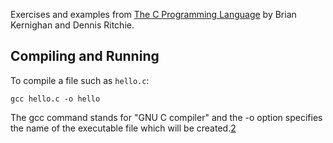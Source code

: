 Exercises and examples from [The C Programming Language][1] by Brian Kernighan and Dennis Ritchie.

## Compiling and Running
To compile a file such as `hello.c`:
```
gcc hello.c -o hello
```
The gcc command stands for "GNU C compiler" and the -o option specifies the name of the executable file which will be created.[2]


[1]: http://www.amazon.com/Programming-Language-Brian-W-Kernighan/dp/0131103628/ref=sr_1_1?ie=UTF8&qid=1439979898&sr=8-1&keywords=the+C+programming+language

[2]: http://courses.cms.caltech.edu/cs11/material/c/mike/misc/compiling_c.html


